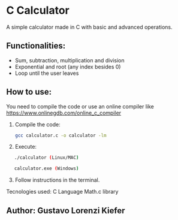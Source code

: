 # C Calculator

A simple calculator made in C with basic and advanced operations.

## Functionalities:
- Sum, subtraction, multiplication and division
- Exponential and root (any index besides 0)
- Loop until the user leaves

## How to use:
You need to compile the code or use an online compiler like https://www.onlinegdb.com/online_c_compiler

1. Compile the code:
   ```bash
   gcc calculator.c -o calculator -lm

2. Execute:
```bash
   ./calculator (Linux/MAC)
```
```bash
   calculator.exe (Windows)
```

3. Follow instructions in the terminal.

Tecnologies used:
C Language
Math.c library

## Author: Gustavo Lorenzi Kiefer
